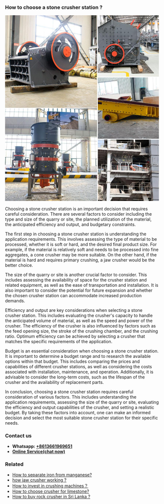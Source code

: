 <h3>How to choose a stone crusher station ?</h3><img src='1701745139.jpg' alt=''><p>Choosing a stone crusher station is an important decision that requires careful consideration. There are several factors to consider including the type and size of the quarry or site, the planned utilization of the material, the anticipated efficiency and output, and budgetary constraints.</p><p>The first step in choosing a stone crusher station is understanding the application requirements. This involves assessing the type of material to be processed, whether it is soft or hard, and the desired final product size. For example, if the material is relatively soft and needs to be processed into fine aggregates, a cone crusher may be more suitable. On the other hand, if the material is hard and requires primary crushing, a jaw crusher would be the better choice.</p><p>The size of the quarry or site is another crucial factor to consider. This includes assessing the availability of space for the crusher station and related equipment, as well as the ease of transportation and installation. It is also important to consider the potential for future expansion and whether the chosen crusher station can accommodate increased production demands.</p><p>Efficiency and output are key considerations when selecting a stone crusher station. This includes evaluating the crusher's capacity to handle the anticipated volume of material, as well as the speed and power of the crusher. The efficiency of the crusher is also influenced by factors such as the feed opening size, the stroke of the crushing chamber, and the crushing ratio. Optimum efficiency can be achieved by selecting a crusher that matches the specific requirements of the application.</p><p>Budget is an essential consideration when choosing a stone crusher station. It is important to determine a budget range and to research the available options within that budget. This includes comparing the prices and capabilities of different crusher stations, as well as considering the costs associated with installation, maintenance, and operation. Additionally, it is advisable to consider the long-term costs, such as the lifespan of the crusher and the availability of replacement parts.</p><p>In conclusion, choosing a stone crusher station requires careful consideration of various factors. This includes understanding the application requirements, assessing the size of the quarry or site, evaluating the efficiency and output capabilities of the crusher, and setting a realistic budget. By taking these factors into account, one can make an informed decision and select the most suitable stone crusher station for their specific needs.</p><h3>Contact us</h3><ul><li><strong>Whatsapp:&nbsp;<a href="https://wa.me/8613661969651">+8613661969651</a></strong></li><li><a href="https://swt.shibang-china.com/?git&amp;zhl&amp;How to choose a stone crusher station "><strong>Online Service(chat now)</strong></a></li></ul><h3>Related</h3><ul><li><a href='How to separate iron from manganese.md'>How to separate iron from manganese?</a></li><li><a href='how jaw crusher working .md'>how jaw crusher working ?</a></li><li><a href='How to invest in crushing machines？.md'>How to invest in crushing machines？</a></li><li><a href='How to choose crusher for limestone.md'>How to choose crusher for limestone?</a></li><li><a href='How to buy rock crusher in Sri Lanka .md'>How to buy rock crusher in Sri Lanka ?</a></li></ul>